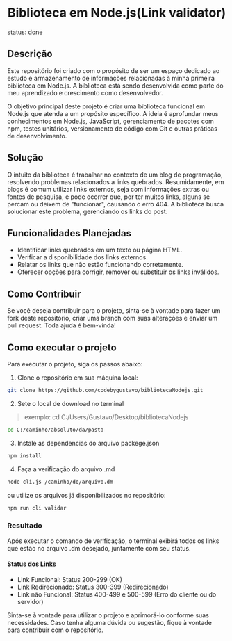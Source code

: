 <h1 align="center"> Biblioteca em Node.js(Link validator) </h1>
status: done

## Descrição

Este repositório foi criado com o propósito de ser um espaço dedicado ao estudo e armazenamento de informações relacionadas à minha primeira biblioteca em Node.js. A biblioteca está sendo desenvolvida como parte do meu aprendizado e crescimento como desenvolvedor.

O objetivo principal deste projeto é criar uma biblioteca funcional em Node.js que atenda a um propósito específico. A ideia é aprofundar meus conhecimentos em Node.js, JavaScript, gerenciamento de pacotes com npm, testes unitários, versionamento de código com Git e outras práticas de desenvolvimento.

## Solução

O intuito da biblioteca é trabalhar no contexto de um blog de programação, resolvendo problemas relacionados a links quebrados. Resumidamente, em blogs é comum utilizar links externos, seja com informações extras ou fontes de pesquisa, e pode ocorrer que, por ter muitos links, alguns se percam ou deixem de "funcionar", causando o erro 404. A biblioteca busca solucionar este problema, gerenciando os links do post.

## Funcionalidades Planejadas

- Identificar links quebrados em um texto ou página HTML.
- Verificar a disponibilidade dos links externos.
- Relatar os links que não estão funcionando corretamente.
- Oferecer opções para corrigir, remover ou substituir os links inválidos.

## Como Contribuir

Se você deseja contribuir para o projeto, sinta-se à vontade para fazer um fork deste repositório, criar uma branch com suas alterações e enviar um pull request. Toda ajuda é bem-vinda!

## Como executar o projeto

Para executar o projeto, siga os passos abaixo:

1. Clone o repositório em sua máquina local:

```bash
git clone https://github.com/codebygustavo/bibliotecaNodejs.git
```

2. Sete o local de download no terminal
> exemplo: cd C:/Users/Gustavo/Desktop/bibliotecaNodejs
```bash
cd C:/caminho/absoluto/da/pasta
```

3. Instale as dependencias do arquivo packege.json
```bash
npm install
```

4. Faça a verificação do arquivo .md
```bash
node cli.js /caminho/do/arquivo.dm
```

ou utilize os arquivos já disponibilizados no repositório:

```bash
npm run cli validar
```

### Resultado

Após executar o comando de verificação, o terminal exibirá todos os links que estão no arquivo .dm desejado, juntamente com seu status.

#### Status dos Links
+ Link Funcional: Status 200-299 (OK)
+ Link Redirecionado: Status 300-399 (Redirecionado)
+ Link não Funcional: Status 400-499 e 500-599 (Erro do cliente ou do servidor)
  
Sinta-se à vontade para utilizar o projeto e aprimorá-lo conforme suas necessidades. Caso tenha alguma dúvida ou sugestão, fique à vontade para contribuir com o repositório.